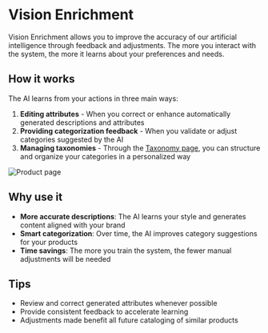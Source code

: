 # Vision Enrichment

Vision Enrichment allows you to improve the accuracy of our artificial intelligence through feedback and adjustments. The more you interact with the system, the more it learns about your preferences and needs.

## How it works

The AI learns from your actions in three main ways:

1. **Editing attributes** - When you correct or enhance automatically generated descriptions and attributes
2. **Providing categorization feedback** - When you validate or adjust categories suggested by the AI
3. **Managing taxonomies** - Through the [Taxonomy page](../taxonomy/index), you can structure and organize your categories in a personalized way

![Product page](/img/tela1-vision-enrichment.png)

## Why use it

- **More accurate descriptions**: The AI learns your style and generates content aligned with your brand
- **Smart categorization**: Over time, the AI improves category suggestions for your products
- **Time savings**: The more you train the system, the fewer manual adjustments will be needed

## Tips

- Review and correct generated attributes whenever possible
- Provide consistent feedback to accelerate learning
- Adjustments made benefit all future cataloging of similar products
